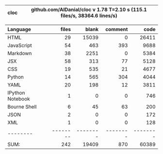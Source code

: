 cloc|github.com/AlDanial/cloc v 1.78  T=2.10 s (115.1 files/s, 38364.6 lines/s)
--- | ---

Language|files|blank|comment|code
:-------|-------:|-------:|-------:|-------:
HTML|29|15039|0|26411
JavaScript|54|463|393|9688
Markdown|38|2251|0|5384
JSX|58|313|77|5128
CSS|19|535|21|4677
Python|14|565|304|4044
YAML|20|198|12|3811
IPython Notebook|1|0|0|746
Bourne Shell|6|45|63|200
JSON|2|0|0|172
XML|1|0|0|128
--------|--------|--------|--------|--------
SUM:|242|19409|870|60389
